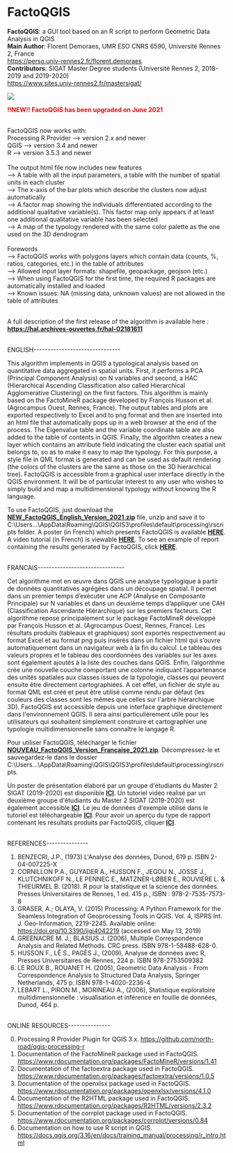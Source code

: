 # FactoQGIS
<strong>FactoQGIS</strong>: a GUI tool based on an R script to perform Geometric Data Analysis in QGIS
</br> <strong>Main Author</strong>: Florent Demoraes, UMR ESO CNRS 6590, Université Rennes 2, France
</br> https://perso.univ-rennes2.fr/florent.demoraes
</br> <strong>Contributors</strong>: SIGAT Master Degree students (Université Rennes 2, 2018-2019 and 2019-2020) 
</br> https://www.sites.univ-rennes2.fr/mastersigat/


<p><a target="_blank" rel="noopener noreferrer" href="https://github.com/Florent-Demoraes/FactoQGIS/blob/master/FactoQGIS_Diagram.png"><img src="https://github.com/Florent-Demoraes/FactoQGIS/raw/master/FactoQGIS_Diagram.png" style="max-width:200%;"></a></p>

<p class="MsoNormal"><b style="mso-bidi-font-weight:normal"><span style="color:red">!!NEW!! FactoQGIS has been upgraded on June 2021 <o:p></o:p></span></b></p>
</br> FactoQGIS now works with:
</br> Processing R Provider --> version 2.x and newer 
</br> QGIS --> version 3.4 and newer
</br> R --> version 3.5.3 and newer
</br> 
</br> The output html file now includes new features
</br>  --> A table with all the input parameters, a table with the number of spatial units in each cluster
</br>  --> The x-axis of the bar plots which describe the clusters now adjust automatically
</br>  --> A factor map showing the individuals differentiated according to the additional qualitative variable(s). This factor map only appears if at least one additional qualitative variable has been selected
</br>  --> A map of the typology rendered with the same color palette as the one used on the 3D dendrogram
</br> 
</br> Forewords
</br> --> FactoQGIS works with polygons layers which contain data (counts, %, ratios, categories, etc.) in the table of attributes
</br> --> Allowed input layer formats: shapefile, geopackage, geojson (etc.)
</br> --> When using FactoQGIS for the first time, the required R packages are automatically installed and loaded
</br> --> Known issues: NA (missing data, unknown values) are not allowed in the table of attributes


</br> A full description of the first release of the algorithm is available here : <strong>https://hal.archives-ouvertes.fr/hal-02181611</strong>

</br> ENGLISH------------------------------- 

This algorithm implements in QGIS a typological analysis based on quantitative data aggregated in spatial units. First, it performs a PCA (Principal Component Analysis) on N variables and second, a HAC (Hierarchical Ascending Classification also called Hierarchical Agglomerative Clustering) on the first factors. This algorithm is mainly based on the FactoMineR package developed by François Husson et al. (Agrocampus Ouest, Rennes, France). The output tables and plots are exported respectively to Excel and to png format and then are inserted into an html file that automatically pops up in a web browser at the end of the process. The Eigenvalue table and the variable coordinate table are also added to the table of contents in QGIS. Finally, the algorithm creates a new layer which contains an attribute field indicating the cluster each spatial unit belongs to, so as to make it easy to map the typology. For this purpose, a style file in QML format is generated and can be used as default rendering (the colors of the clusters are the same as those on the 3D hierarchical tree). FactoQGIS is accessible from a graphical user interface directly in the QGIS environment. It will be of particular interest to any user who wishes to simply build and map a multidimensional typology without knowing the R language. 

To use FactoQGIS, just download the <a href="https://github.com/ESO-Rennes/FactoQGIS/raw/master/NEW_FactoQGIS_English_Version_2021.zip" target="_blank" rel="noopener"><strong>NEW_FactoQGIS_English_Version_2021.zip</strong></a> file, unzip and save it to C:\Users\...\AppData\Roaming\QGIS\QGIS3\profiles\default\processing\rscripts folder. A poster (in French) which presents FactoQGIS is available <a href="https://github.com/ESO-Rennes/FactoQGIS/blob/master/POSTER_FactoQGIS_FR.pdf" target="_blank" rel="noopener"><strong>HERE</strong></a>. A video tutorial (in French) is viewable <a href="https://bit.ly/3rk3jIY" target="_blank"><strong>HERE</strong></a>. To see an example of report containing the results generated by FactoQGIS, click <a href="https://github.com/ESO-Rennes/FactoQGIS/blob/master/Ouput_Results_Report.pdf" target="_blank" rel="noopener"><strong>HERE</strong></a>.


</br> FRANCAIS------------------------------- 

Cet algorithme met en œuvre dans QGIS une analyse typologique à partir de données quantitatives agrégées dans un découpage spatial. Il permet dans un premier temps d’exécuter une ACP (Analyse en Composante Principale) sur N variables et dans un deuxième temps d’appliquer une CAH (Classification Ascendante Hiérarchique) sur les premiers facteurs. Cet algorithme repose principalement sur le package FactoMineR développé par François Husson et al. (Agrocampus Ouest, Rennes, France). Les résultats produits (tableaux et graphiques) sont exportés respectivement au format Excel et au format png puis insérés dans un fichier html qui s’ouvre automatiquement dans un navigateur web à la fin du calcul. Le tableau des valeurs propres et le tableau des coordonnées des variables sur les axes sont également ajoutés à la liste des couches dans QGIS. Enfin, l’algorithme crée une nouvelle couche comportant une colonne indiquant l’appartenance des unités spatiales aux classes issues de la typologie, classes qui peuvent ensuite être directement cartographiées. A cet effet, un fichier de style au format QML est créé et peut être utilisé comme rendu par défaut (les couleurs des classes sont les mêmes que celles sur l'arbre hiérarchique 3D). FactoQGIS est accessible depuis une interface graphique directement dans l'environnement QGIS. Il sera ainsi particulièrement utile pour les utilisateurs qui souhaitent simplement construire et cartographier une typologie multidimensionnelle sans connaître le langage R. 

Pour utiliser FactoQGIS, télécharger le fichier <a href="https://github.com/ESO-Rennes/FactoQGIS/raw/master/NOUVEAU_FactoQGIS_Version_Francaise_2021.zip" target="_new" rel="noopener"><strong>NOUVEAU_FactoQGIS_Version_Francaise_2021.zip</strong></a>. Décompressez-le et sauvegardez-le dans le dossier C:\Users\...\AppData\Roaming\QGIS\QGIS3\profiles\default\processing\rscripts.

Un poster de présentation élaboré par un groupe d'étudiants du Master 2 SIGAT (2019-2020) est disponible <a href="https://github.com/ESO-Rennes/FactoQGIS/blob/master/POSTER_FactoQGIS_FR.pdf" target="_new" rel="noopener"><strong>ICI</strong></a>. Un tutoriel vidéo réalisé par un deuxième groupe d'étudiants du Master 2 SIGAT (2019-2020) est également accessible <a href="https://bit.ly/3rk3jIY" target="_new"><strong>ICI</strong></a>. Le jeu de données d'exemple utilisé dans le tutoriel est téléchargeable <a href="https://github.com/ESO-Rennes/FactoQGIS/raw/master/JeuxDonneesExemple.zip" target="_new" rel="noopener"><strong>ICI</strong></a>. Pour avoir un aperçu du type de rapport contenant les résultats produits par FactoQGIS, cliquer <a href="https://github.com/ESO-Rennes/FactoQGIS/blob/master/Rapport_resultats_en_sortie.pdf" target="_new" rel="noopener"><strong>ICI</strong></a>.


</br> REFERENCES---------------

1.	BENZECRI, J.P., (1973) L'Analyse des données, Dunod, 619 p. ISBN 2-04-007225-X
2.	CORNILLON P.A., GUYADER A., HUSSON F., JEGOU N., JOSSE J., KLUTCHNIKOFF N., LE PENNEC E., MATZNER-LØBER E., ROUVIERE L. & THIEURMEL B. (2018). R pour la statistique et la science des données. Presses Universitaires de Rennes, 1 ed. 415 p., ISBN : 978-2-7535-7573-8
3.	GRASER, A.; OLAYA, V. (2015) Processing: A Python Framework for the Seamless Integration of Geoprocessing Tools in QGIS. Vol. 4, ISPRS Int. J. Geo-Information, 2219-2245. Available online: https://doi.org/10.3390/ijgi4042219 (accessed on May 13, 2019)
4.	GREENACRE M. J.; BLASIUS J. (2006), Multiple Correspondence Analysis and Related Methods. CRC press. ISBN 978-1-58488-628-0.
5.	HUSSON F., LÊ S., PAGÈS J., (2009), Analyse de données avec R, Presses Universitaires de Rennes, 224 p. ISBN 978-2753509382
6.	LE ROUX B., ROUANET H. (2005), Geometric Data Analysis - From Correspondence Analysis to Structured Data Analysis, Springer Netherlands, 475 p. ISBN 978-1-4020-2236-4
7.	LEBART L., PIRON M., MORINEAU A., (2006), Statistique exploratoire multidimensionnelle : visualisation et inférence en fouille de données, Dunod, 464 p.


</br> ONLINE RESOURCES---------------

0.  Processing R Provider Plugin for QGIS 3.x. https://github.com/north-road/qgis-processing-r
1.	Documentation of the FactoMineR package used in FactoQGIS. https://www.rdocumentation.org/packages/FactoMineR/versions/1.41
2.	Documentation of the factoextra package used in FactoQGIS. https://www.rdocumentation.org/packages/factoextra/versions/1.0.5
3.	Documentation of the openxlsx package used in FactoQGIS. https://www.rdocumentation.org/packages/openxlsx/versions/4.1.0
4.	Documentation of the R2HTML package used in FactoQGIS. https://www.rdocumentation.org/packages/R2HTML/versions/2.3.2
5.	Documentation of the corrplot package used in FactoQGIS. https://www.rdocumentation.org/packages/corrplot/versions/0.84
6.	Documentation on how to use R script in QGIS. https://docs.qgis.org/3.16/en/docs/training_manual/processing/r_intro.html


